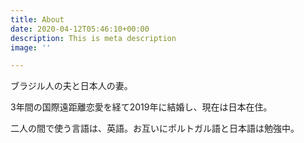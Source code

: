 ```yaml
---
title: About
date: 2020-04-12T05:46:10+00:00
description: This is meta description
image: ''

---
```

ブラジル人の夫と日本人の妻。

3年間の国際遠距離恋愛を経て2019年に結婚し、現在は日本在住。

二人の間で使う言語は、英語。お互いにポルトガル語と日本語は勉強中。